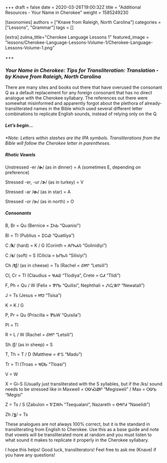 +++
draft = false
date = 2020-03-26T19:00:32Z
title = "Additional Resources - Your Name in Cherokee"
weight = 1585249230

[taxonomies]
authors = ["Knave from Raleigh, North Carolina"]
categories = ["Lessons", "Grammar"]
tags = []

[extra]
zulma_title="Cherokee Language Lessons 1"
featured_image = "lessons/Cherokee-Language-Lessons-Volume-1/Cherokee-Language-Lessons-Volume-1.png"

+++
### *Your Name in Cherokee: Tips for Transliteration: Translation - by Knave from Raleigh, North Carolina*

There are many sites and books out there that have overused the
consonant Q as a default replacement for any foreign consonant that
has no direct analogue with the Cherokee syllabary. The references out
there were somewhat misinformed and apparently forgot about the
plethora of already-transliterated names in the Bible which used
several different letter combinations to replicate English sounds,
instead of relying only on the Q.
<!-- more -->
##### Let’s begin…

*\*Note: Letters within slashes are the IPA symbols. Transliterations
from the Bible will follow the Cherokee letter in parentheses.*

##### Rhotic Vowels

Unstressed -er /**ɚ**/ (as in dinner) = A (sometimes E, depending on
preference)

Stressed -er, -ur /**ɝ**/ (as in turkey) = V

Stressed -ar /**ɑ˞**/ (as in star) = A

Stressed -or /**ɔ˞**/ (as in north) = O

##### Consonants

B, Br = Qu (Bernice = ᏆᏂᏏ “Quanisi”)

Bl = Tl (Publius = ᏆᏟᏯ “Quatliya”)

C /**k**/ (hard) = K / G (Corinth = ᎪᎵᏂᏗᏱ “Golinidiyi”)

C /**s**/ (soft) = S (Cilicia = ᏏᎵᏏᏱ “Silisiyi”)

Ch /**tʃ**/ (as in cheese) = Ts (Rachel = ᎴᏥᎵ “Letsili”)

Cl, Cr = Tl (Claudius = ᏠᏗᏯ “Tlodiya”, Crete = ᏟᏗ “Tlidi”)

F, Ph = Qu / W (Felix = ᏈᎵᏏ “Quilisi”, Nephthali = ᏁᏩᏔᎵ “Newatali”)

J = Ts (Jesus = ᏥᏌ “Tsisa”)

K = K / G

P, Pr = Qu (Priscilla = ᏈᏏᎳ “Quisila”)

Pl = Tl

R = L / W (Rachel = ᎴᏥᎵ “Letsili”)

Sh /**ʃ**/ (as in sheep) = S

T, Th = T / D (Matthew = ᎹᏚ “Madu”)

Tr = Tl (Troas = ᏠᎠᏏ “Tloasi”)

V = W

X = Gi-S (Usually just transliterated with the S syllables, but if the
/ks/ sound needs to be stressed like in Maxwell = ᎺᎩᏍᏪᎵ “Megisweli” /
Max = ᎺᎩᏏ “Megisi”

Z = Ts / S (Zabulon = ᏤᏆᎳᏂ “Tsequalani”, Nazareth = ᎾᏎᎵᏗ “Naselidi”)

Zh /**ʒ**/ = Ts

These analogues are not always 100% correct, but it is the standard in
transliterating from English to Cherokee. Use this as a base guide and
note that vowels will be transliterated more at random and you must
listen to what sound it makes to replicate it properly in the Cherokee
syllabary.

I hope this helps\! Good luck, transliterators\! Feel free to ask me
(Knave) if you have any questions\!